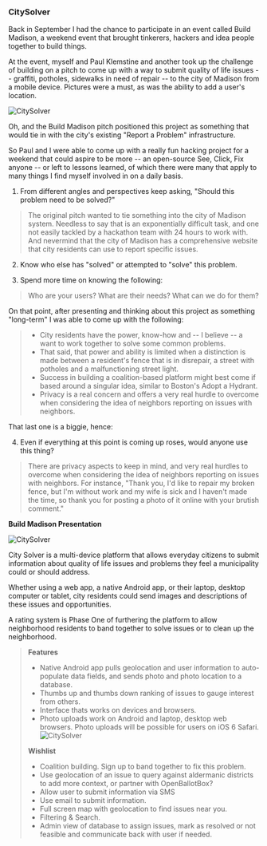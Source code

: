 ### CitySolver

Back in September I had the chance to participate in an event called  Build Madison, a weekend event that brought tinkerers, hackers and idea people together to build things.

At the event, myself and Paul Klemstine and another took up the challenge of building on a pitch to come up with a way to submit quality of life issues -- graffiti, potholes, sidewalks in need of repair -- to the city of Madison from a mobile device. Pictures were a must, as was the ability to add a user's location.

![CitySolver](http://www.projects.chrislkeller.com/images/city_solver/city_solver_incident.png)

Oh, and the Build Madison pitch positioned this project as something that would tie in with the city's existing "Report a Problem" infrastructure.

So Paul and I were able to come up with a really fun hacking project for a weekend that could aspire to be more -- an open-source See, Click, Fix anyone -- or left to lessons learned, of which there were many that apply to many things I find myself involved in on a daily basis.

1. From different angles and perspectives keep asking, "Should this problem need to be solved?"

>The original pitch wanted to tie something into the city of Madison system. Needless to say that is an exponentially difficult task, and one not easily tackled by a hackathon team with 24 hours to work with. And nevermind that the city of Madison has a comprehensive website that city residents can use to report specific issues.

2. Know who else has "solved" or attempted to "solve" this problem.

3. Spend more time on knowing the following:
>
>Who are your users?
>What are their needs?
>What can we do for them?

On that point, after presenting and thinking about this project as something "long-term" I was able to come up with the following:
>
>- City residents have the power, know-how and -- I believe -- a want to work together to solve some common problems.
>- That said, that power and ability is limited when a distinction is made between a resident's fence that is in disrepair, a street with potholes and a malfunctioning street light.
>- Success in building a coalition-based platform might best come if based around a singular idea, similar to Boston's Adopt a Hydrant.
>- Privacy is a real concern and offers a very real hurdle to overcome when considering the idea of neighbors reporting on issues with neighbors.

That last one is a biggie, hence:

4. Even if everything at this point is coming up roses, would anyone use this thing?

>There are privacy aspects to keep in mind, and very real hurdles to overcome when considering the idea of neighbors reporting on issues with neighbors. For instance, "Thank you, I'd like to repair my broken fence, but I'm without work and my wife is sick and I haven't made the time, so thank you for posting a photo of it online with your brutish comment."

**Build Madison Presentation**

![CitySolver](http://www.projects.chrislkeller.com/images/city_solver/city_solver_web.png)

City Solver is a multi-device platform that allows everyday citizens to submit information about quality of life issues and problems they feel a municipality could or should address.

Whether using a web app, a native Android app, or their laptop, desktop computer or tablet, city residents could send images and descriptions of these issues and opportunities.

A rating system is Phase One of furthering the platform to allow neighborhood residents to band together to solve issues or to clean up the neighborhood.

>**Features**
>
>- Native Android app pulls geolocation and user information to auto-populate data fields, and sends photo and photo location to a database.
>- Thumbs up and thumbs down ranking of issues to gauge interest from others.
>- Interface thats works on devices and browsers.
>- Photo uploads work on Android and laptop, desktop web browsers. Photo uploads will be possible for users on iOS 6 Safari.
>![CitySolver](http://www.projects.chrislkeller.com/images/city_solver/city_solver_mobile.png)
>
>**Wishlist**
>
>- Coalition building. Sign up to band together to fix this problem.
>- Use geolocation of an issue to query against aldermanic districts to add more context, or partner with OpenBallotBox?
>- Allow user to submit information via SMS
>- Use email to submit information.
>- Full screen map with geolocation to find issues near you.
>- Filtering & Search.
>- Admin view of database to assign issues, mark as resolved or not feasible and communicate back with user if needed.
